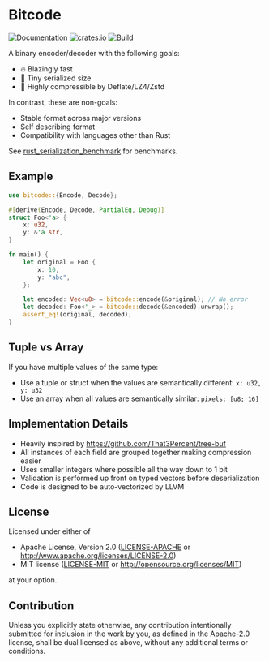 # Bitcode
[![Documentation](https://docs.rs/bitcode/badge.svg)](https://docs.rs/bitcode)
[![crates.io](https://img.shields.io/crates/v/bitcode.svg)](https://crates.io/crates/bitcode)
[![Build](https://github.com/SoftbearStudios/bitcode/actions/workflows/build.yml/badge.svg)](https://github.com/SoftbearStudios/bitcode/actions/workflows/build.yml)

A binary encoder/decoder with the following goals:
- 🔥 Blazingly fast
- 🐁 Tiny serialized size
- 💎 Highly compressible by Deflate/LZ4/Zstd

In contrast, these are non-goals:
- Stable format across major versions
- Self describing format
- Compatibility with languages other than Rust

See [rust_serialization_benchmark](https://github.com/djkoloski/rust_serialization_benchmark) for benchmarks.

## Example
```rust
use bitcode::{Encode, Decode};

#[derive(Encode, Decode, PartialEq, Debug)]
struct Foo<'a> {
    x: u32,
    y: &'a str,
}

fn main() {
    let original = Foo {
        x: 10,
        y: "abc",
    };

    let encoded: Vec<u8> = bitcode::encode(&original); // No error
    let decoded: Foo<'_> = bitcode::decode(&encoded).unwrap();
    assert_eq!(original, decoded);
}
```

## Tuple vs Array
If you have multiple values of the same type:
- Use a tuple or struct when the values are semantically different: `x: u32, y: u32`
- Use an array when all values are semantically similar: `pixels: [u8; 16]`

## Implementation Details
- Heavily inspired by <https://github.com/That3Percent/tree-buf>
- All instances of each field are grouped together making compression easier
- Uses smaller integers where possible all the way down to 1 bit
- Validation is performed up front on typed vectors before deserialization
- Code is designed to be auto-vectorized by LLVM

## License
Licensed under either of
* Apache License, Version 2.0
  ([LICENSE-APACHE](LICENSE-APACHE) or <http://www.apache.org/licenses/LICENSE-2.0>)
* MIT license
  ([LICENSE-MIT](LICENSE-MIT) or <http://opensource.org/licenses/MIT>)

at your option.

## Contribution
Unless you explicitly state otherwise, any contribution intentionally submitted
for inclusion in the work by you, as defined in the Apache-2.0 license, shall be
dual licensed as above, without any additional terms or conditions.
